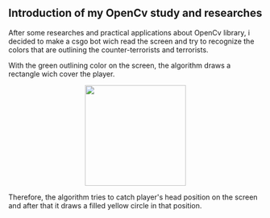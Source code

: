 ## Introduction of my OpenCv study and researches
After some researches and practical applications about OpenCv library, i decided to make a csgo bot wich read the screen and try to recognize the colors that are outlining the counter-terrorists and terrorists.

With the green outlining color on the screen, the algorithm draws a rectangle wich cover the player.

<div align="center">
  <img width="200px" src="https://user-images.githubusercontent.com/62915973/176319210-e16006f5-6144-4f62-b451-92cc409f3604.png">
</div>

Therefore, the algorithm tries to catch player's head position on the screen and after that it draws a filled yellow circle in that position.
